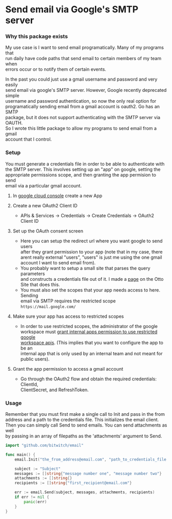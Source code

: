 # Send email via Google's SMTP server

### Why this package exists
My use case is I want to send email programatically. Many of my programs that  
run daily have code paths that send email to certain members of my team when  
errors occur or to notify them of certain events.  

In the past you could just use a gmail username and password and very easily  
send email via google's SMTP server. However, Google recently deprecated simple  
username and password authentication, so now the only real option for  
programatically sending email from a gmail account is oauth2. Go has an SMTP  
package, but it does not support authenticating with the SMTP server via OAUTH.  
So I wrote this little package to allow my programs to send email from a gmail  
account that I control.  

### Setup
You must generate a credentials file in order to be able to authenticate with  
the SMTP server. This involves setting up an "app" on google, setting the  
appropriate permissions scope, and then granting the app permision to send  
email via a particular gmail account.  

1. In [google cloud console](https://console.cloud.google.com) create a new App  

2. Create a new OAuth2 Client ID  
    - APIs & Services -> Credentials -> Create Credentials -> OAuth2 Client ID  

3. Set up the OAuth consent screen
    - Here you can setup the redirect url where you want google to send users  
      after they grant permission to your app (note that in my case, there  
      arent really external "users", "users" is just me using the one gmail  
      account I want to send email from).   
    - You probably want to setup a small site that parses the query parameters  
      and constructs a credentials file out of it. I made a [page](https://otto.pixel.nyc/home/google-grant) on the Otto  
      Site that does this.  
    - You must also set the scopes that your app needs access to here. Sending  
      email via SMTP requires the restricted scope `https://mail.google.com/`  

4. Make sure your app has access to restricted scopes
    - In order to use restricted scopes, the administrator of the google  
      workspace must [grant internal apps permission to use restricted google  
      workspace apis](https://support.google.com/a/answer/7281227?authuser=1#homegrown&zippy=%2Cstep-manage-third-party-app-access-to-google-services-add-apps%2Cstep-control-api-access). (This implies that you want to configure the app to be an  
      internal app that is only used by an internal team and not meant for  
      public users).  

5. Grant the app permission to access a gmail account
    - Go through the OAuth2 flow and obtain the required credentials: ClientId,  
      ClientSecret, and RefreshToken.  

### Usage
Remember that you must first make a single call to Init and pass in the from  
address and a path to the credentials file. This initializes the email client.  
Then you can simply call Send to send emails. You can send attachments as well  
by passing in an array of filepaths as the 'attachments' argument to Send.  

```go
import "github.com/bitwitch/email"

func main() {
    email.Init("the_from_address@email.com", "path_to_credentials_file.json")

    subject := "Subject"
    messages := []string{"message number one", "message number two"}
    attachments := []string{}
    recipients := []string{"first_recipient@email.com"}

    err := email.Send(subject, messages, attachments, recipients)
    if err != nil {
        panic(err)
    }
}
```
